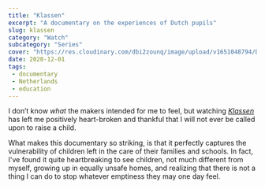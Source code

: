 ```yaml
--- 
title: "Klassen"
excerpt: "A documentary on the experiences of Dutch pupils"
slug: klassen
category: "Watch"
subcategory: "Series"
cover: "https://res.cloudinary.com/dbi2zounq/image/upload/v1651048794/Digital%20garden/media/klassen_iuapka.jpg"
date: 2020-12-01
tags:
 - documentary
 - Netherlands
 - education
---   
```

I don’t know _what_ the makers intended for me to feel, but watching [_Klassen_](https://www.2doc.nl/documentaires/series/1doc/2020/klassen.html) has left me positively heart-broken and thankful that I will not ever be called upon to raise a child. 

What makes this documentary so striking, is that it perfectly captures the vulnerability of children left in the care of their families and schools. In fact, I've found it quite heartbreaking to see children, not much different from myself, growing up in equally unsafe homes, and realizing that there is not a thing I can do to stop whatever emptiness they may one day feel.